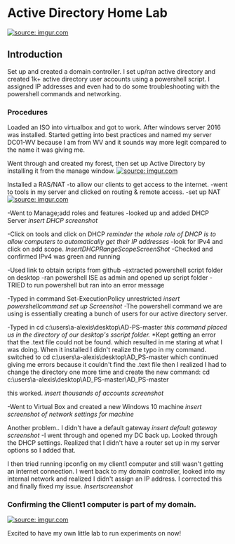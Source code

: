 # Active Directory Home Lab
<a href="https://imgur.com/QDq9l6q"><img src="https://i.imgur.com/QDq9l6q.png" title="source: imgur.com" /></a>

## Introduction
Set up and created a domain controller. I set up/ran active directory and created 1k+ active directory user accounts using a powershell script. I assigned IP addresses and even had to do some troubleshooting with the powershell commands and networking. 

### Procedures

Loaded an ISO into virtualbox and got to work. After windows server 2016 was installed. 
Started getting into best practices and named my server DC01-WV because I am from WV and it sounds way more legit compared to the name it was giving me. 


Went through and created my forest, then set up Active Directory by installing it from the manage window.
<a href="https://imgur.com/Hx6Rhz2"><img src="https://i.imgur.com/Hx6Rhz2.png" title="source: imgur.com" /></a>


Installed a RAS/NAT
-to allow our clients to get access to the internet. 
-went to tools in my server and clicked on routing & remote access.
-set up NAT 
<a href="https://imgur.com/pjDbRMb"><img src="https://i.imgur.com/pjDbRMb.png" title="source: imgur.com" /></a>

-Went to Manage;add roles and features 
-looked up and added DHCP Server
*insert DHCP screenshot*

-Click on tools and click on DHCP
*reminder the whole role of DHCP is to allow computers to automatically get their IP addresses*
-look for IPv4 and click on add scope.
*InsertDHCPRangeScopeScreenShot*
-Checked and confirmed IPv4 was green and running

-Used link to obtain scripts from github
-extracted powershell script folder on desktop
-ran powershell ISE as admin and opened up script folder
-TRIED to run powershell but ran into an error message

-Typed in command Set-ExecutionPolicy unrestricted
*insert powershellcommand set up Screenshot*
-The powershell command we are using is essentially creating a bunch of users for our active directory server. 

-Typed in cd c:\users\a-alexis\desktop\AD-PS-master
*this command placed us in the directory of our desktop's sscript folder.*
*Kept getting an error that the .text file could not be found. which resulted in me staring at what I was doing. When it installed I didn't realize the typo in my command.
switched to cd c:\users\a-alexis\desktop\AD_PS-master which continued giving me errors because it couldn't find the .text file then I realized I had to change the directory one more time and create the new command: cd c:\users\a-alexis\desktop\AD_PS-master\AD_PS-master

this worked. 
*insert thousands of accounts screenshot*

-Went to Virtual Box and created a new Windows 10 machine
*insert screenshot of network settings for machine*

Another problem.. I didn't have a default gateway 
*insert default gateway screenshot*
-I went through and opened my DC back up. Looked through the DHCP settings.
Realized that I didn't have a router set up in my server options so I added that. 

I then tried running ipconfig on my client1 computer and still wasn't getting an internet connection. I went back to my domain controller, looked into my internal network and realized I didn't assign an IP address. I corrected this and finally fixed my issue. 
*Insertscreenshot*


### Confirming the Client1 computer is part of my domain. 
<a href="https://imgur.com/0E6Q8Ri"><img src="https://i.imgur.com/0E6Q8Rib.png" title="source: imgur.com" /></a>

Excited to have my own little lab to run experiments on now!



